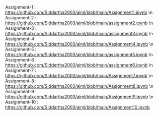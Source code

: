 Assignment-1 : https://github.com/Siddartha2003/aiml/blob/main/Assignment1.ipynb \n
Assignment-2 : https://github.com/Siddartha2003/aiml/blob/main/assignment2.ipynb \n
Assignment-3 : https://github.com/Siddartha2003/aiml/blob/main/assignment3.ipynb \n
Assignment-4 : https://github.com/Siddartha2003/aiml/blob/main/Assignment4.ipynb \n
Assignment-5 : https://github.com/Siddartha2003/aiml/blob/main/assignment5.ipynb \n
Assignment-6 : https://github.com/Siddartha2003/aiml/blob/main/assignment6.ipynb \n
Assignment-7 : https://github.com/Siddartha2003/aiml/blob/main/Assignment7.ipynb \n
Assignment-8 : https://github.com/Siddartha2003/aiml/blob/main/Assignment8.ipynb \n
Assignment-9 : https://github.com/Siddartha2003/aiml/blob/main/Assignment9.ipynb \n
Assignment-10 : https://github.com/Siddartha2003/aiml/blob/main/Assignment10.ipynb 
